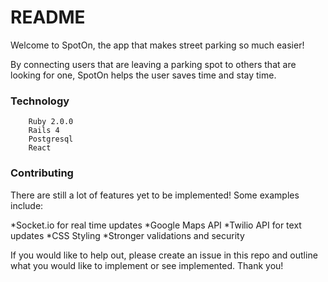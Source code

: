 # README

Welcome to SpotOn, the app that makes street parking so much easier!

By connecting users that are leaving a parking spot to others that are looking for one, SpotOn helps the user saves time and stay time.

### Technology

```
	Ruby 2.0.0
	Rails 4
	Postgresql
	React
```

### Contributing

There are still a lot of features yet to be implemented! Some examples include:

*Socket.io for real time updates
*Google Maps API
*Twilio API for text updates
*CSS Styling
*Stronger validations and security

If you would like to help out, please create an issue in this repo and outline what you would like to implement or see implemented. Thank you!
